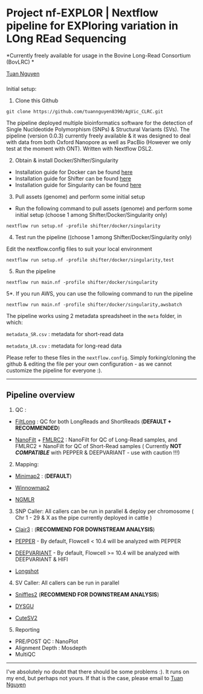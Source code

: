 # Project nf-EXPLOR | Nextflow pipeline for EXPloring variation in LOng REad Sequencing

*Currently freely available for usage in the Bovine Long-Read Consortium (BovLRC)
*

[Tuan Nguyen](tuan.nguyen@agriculture.vic.gov.au)

###

Initial setup: 
1. Clone this Github
```
git clone https://github.com/tuannguyen8390/AgVic_CLRC.git
```

The pipeline deployed multiple bioinformatics software for the detection of Single Nucldeotide Polymorphism (SNPs) & Structural Variants (SVs). The pipeline (version 0.0.3) currently freely available & it was designed to deal with data from both Oxford Nanopore as well as PacBio (However we only test at the moment with ONT). Written with Nextflow DSL2.


2. Obtain & install Docker/Shifter/Singularity 
- Installation guide for Docker can be found [here](https://docs.docker.com/get-docker/)
- Installation guide for Shifter can be found [here](https://www.nersc.gov/users/software/nersc-software/shifter/)
- Installation guide for Singularity can be found [here](https://sylabs.io/guides/3.5/user-guide/quick_start.html)

3. Pull assets (genome) and perform some initial setup
- Run the following command to pull assets (genome) and perform some initial setup (choose 1 among Shifter/Docker/Singularity only)
```
nextflow run setup.nf -profile shifter/docker/singularity
```

4. Test run the pipeline ((choose 1 among Shifter/Docker/Singularity only)

Edit the nextflow.config files to suit your local environment 

```
nextflow run setup.nf -profile shifter/docker/singularity,test
```

5. Run the pipeline
```
nextflow run main.nf -profile shifter/docker/singularity
```

5*. If you run AWS, you can use the following command to run the pipeline
```
nextflow run main.nf -profile shifter/docker/singularity,awsbatch
```

The pipeline works using 2 metadata spreadsheet in the `meta` folder, in which:

`metadata_SR.csv` : metadata for short-read data

`metadata_LR.csv` : metadata for long-read data

Please refer to these files in the `nextflow.config`. Simply forking/cloning the github & editing the file per your own configuration - as we cannot customize the pipeline for everyone :).

---

## Pipeline overview

1. QC :

- [FiltLong](https://github.com/rrwick/Filtlong) : QC for both LongReads and ShortReads (**DEFAULT + RECOMMENDED**)

- [NanoFilt](https://github.com/wdecoster/nanofilt) + [FMLRC2](https://github.com/HudsonAlpha/fmlrc2) : NanoFilt for QC of Long-Read samples, and FMLRC2 + NanoFilt for QC of Short-Read samples ( Currently **NOT _COMPATIBLE_** with PEPPER & DEEPVARIANT - use with caution !!!)

2. Mapping:

- [Minimap2](https://github.com/lh3/minimap2) : (**DEFAULT**)

- [Winnowmap2](https://github.com/marbl/Winnowmap)

- [NGMLR](https://github.com/philres/ngmlr)

3. SNP Caller: All callers can be run in parallel & deploy per chromosome ( Chr 1 - 29 & X as the pipe currently deployed in cattle )
- [Clair3](https://github.com/HKU-BAL/Clair3) : (**RECOMMEND FOR DOWNSTREAM ANALYSIS**)

- [PEPPER](https://github.com/kishwarshafin/pepper) - By default, Flowcell < 10.4 will be analyzed with PEPPER

- [DEEPVARIANT](https://github.com/google/deepvariant) - By default, Flowcell >= 10.4 will be analyzed with DEEPVARIANT & HIFI 

- [Longshot](https://github.com/pjedge/longshot) 

4. SV Caller: All callers can be run in parallel

- [Sniffles2](https://github.com/fritzsedlazeck/Sniffles) (**RECOMMEND FOR DOWNSTREAM ANALYSIS**)

- [DYSGU](https://github.com/kcleal/dysgu)

- [CuteSV2](https://github.com/tjiangHIT/cuteSV) 

5. Reporting
- PRE/POST QC : NanoPlot
- Alignment Depth : Mosdepth
- MultiQC
  
---

I've absolutely no doubt that there should be some problems :). It runs on my end, but perhaps not yours. If that is the case, please email to [Tuan Nguyen](mailto:tuan.nguyen@agriculture.vic.gov.au)
